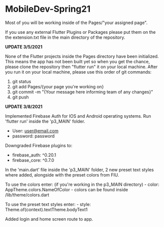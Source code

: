 # MobileDev-Spring21

Most of you will be working inside of the Pages/"your assigned page".

If you use any external Flutter Plugins or Packages please put them on the the extension.txt file in the main directory of the repository.

**UPDATE 3/5/2021**

None of the Flutter projects inside the Pages directory have been initialized. This means the app has not been built yet so when you get the chance, please clone the repository then "flutter run" it on your local machine. After you run it on your local machine, please use this order of git commands:

1. git status
2. git add Pages/{your page you're working on}
3. git commit -m "{Your message here informing team of any changes}"
4. git push

**UPDATE 3/8/2021**

Implemented Firebase Auth for IOS and Android operating systems. Run 'flutter run' inside the 'p3_MAIN' folder.
  - User: user@email.com
  - password: password

Downgraded Firebase plugins to:
  - firebase_auth: ^0.20.1
  - firebase_core: ^0.7.0
  
In the 'main.dart' file inside the 'p3_MAIN' folder, 2 new preset text styles where added, alongside with the preset colors from FIU.
  
  To use the colors enter: (if you're working in the p3_MAIN directory)
    - color: AppTheme.colors.NameOfColor
    - colors can be found inside /lib/theme/colors.dart
  
  To use the preset text styles enter:
    - style: Theme.of(context).textTheme.bodyText1

Added login and home screen route to app.
